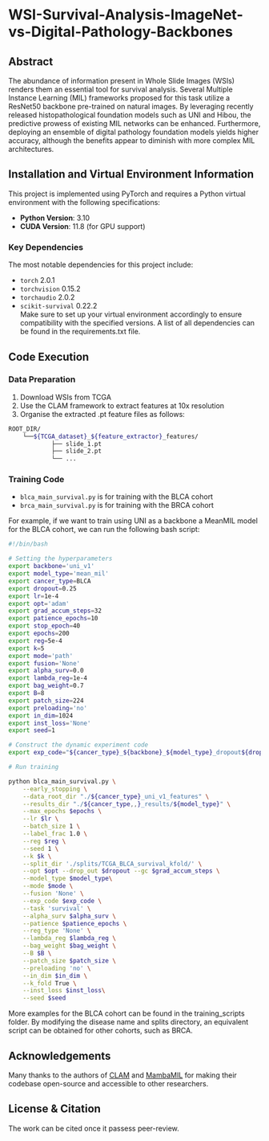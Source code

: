 # WSI-Survival-Analysis-ImageNet-vs-Digital-Pathology-Backbones

## Abstract
The abundance of information present in Whole Slide Images (WSIs) renders them an essential tool for survival analysis. Several Multiple Instance Learning (MIL) frameworks proposed for this task utilize
a ResNet50 backbone pre-trained on natural images. By leveraging recently released histopathological foundation models such as UNI and Hibou, the predictive prowess of existing MIL networks
can be enhanced. 
Furthermore, deploying an ensemble of digital pathology foundation models yields higher accuracy, although the benefits appear to diminish with more complex MIL architectures. 

## Installation and Virtual Environment Information

This project is implemented using PyTorch and requires a Python virtual environment with the following specifications:

- **Python Version**: 3.10
- **CUDA Version**: 11.8 (for GPU support)

### Key Dependencies
The most notable dependencies for this project include:

- `torch` 2.0.1
- `torchvision` 0.15.2
- `torchaudio` 2.0.2
-  `scikit-survival` 0.22.2   
Make sure to set up your virtual environment accordingly to ensure compatibility with the specified versions. A list of all dependencies can be found in the requirements.txt file.

## Code Execution

### Data Preparation
1. Download WSIs from TCGA
2. Use the CLAM framework to extract features at 10x resolution
3. Organise the extracted .pt feature files as follows:

```bash
ROOT_DIR/
    └──${TCGA_dataset}_${feature_extractor}_features/
            ├── slide_1.pt
            ├── slide_2.pt
            └── ...
```

### Training Code

- `blca_main_survival.py` is for training with the BLCA cohort
- `brca_main_survival.py` is for training with the BRCA cohort

For example, if we want to train using UNI as a backbone a MeanMIL model for the BLCA cohort, we can run the following bash script: 

```bash
#!/bin/bash

# Setting the hyperparameters
export backbone='uni_v1'   
export model_type='mean_mil'
export cancer_type=BLCA
export dropout=0.25
export lr=1e-4
export opt='adam'
export grad_accum_steps=32
export patience_epochs=10
export stop_epoch=40
export epochs=200
export reg=5e-4
export k=5
export mode='path'
export fusion='None'
export alpha_surv=0.0
export lambda_reg=1e-4
export bag_weight=0.7
export B=8
export patch_size=224
export preloading='no'
export in_dim=1024
export inst_loss='None'
export seed=1

# Construct the dynamic experiment code
export exp_code="${cancer_type}_${backbone}_${model_type}_dropout${dropout}_lr${lr}_opt${opt}_reg${reg}_$lreg{lambda_reg}_instloss${inst_loss}_patience${patience_epochs}_s${seed}"

# Run training

python blca_main_survival.py \
    --early_stopping \
    --data_root_dir "./${cancer_type}_uni_v1_features" \
    --results_dir "./${cancer_type,,}_results/${model_type}" \
    --max_epochs $epochs \
    --lr $lr \
    --batch_size 1 \
    --label_frac 1.0 \
    --reg $reg \
    --seed 1 \
    --k $k \
    --split_dir './splits/TCGA_BLCA_survival_kfold/' \
    --opt $opt --drop_out $dropout --gc $grad_accum_steps \
    --model_type $model_type\
    --mode $mode \
    --fusion 'None' \
    --exp_code $exp_code \
    --task 'survival' \
    --alpha_surv $alpha_surv \
    --patience $patience_epochs \
    --reg_type 'None' \
    --lambda_reg $lambda_reg \
    --bag_weight $bag_weight \
    --B $B \
    --patch_size $patch_size \
    --preloading 'no' \
    --in_dim $in_dim \
    --k_fold True \
    --inst_loss $inst_loss\
    --seed $seed
```

More examples for the BLCA cohort can be found in the training_scripts folder. By modifying the disease name and splits directory, an equivalent script can be obtained for other cohorts, such as BRCA. 



## Acknowledgements

Many thanks to the authors of  [CLAM](https://github.com/mahmoodlab/CLAM) and [MambaMIL](https://github.com/isyangshu/MambaMIL) for making their codebase open-source and accessible to other researchers.

## License & Citation

The work can be cited once it passess peer-review. 



